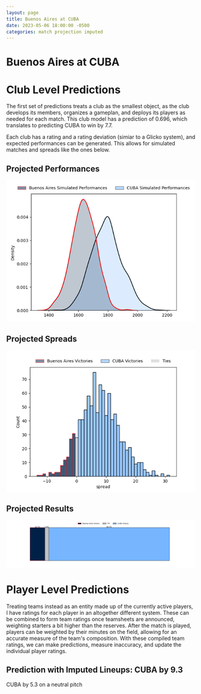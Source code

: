 ```yaml
---  
layout: page  
title: Buenos Aires at CUBA  
date: 2023-05-06 18:00:00 -0500  
categories: match projection imputed  
---
```

# Buenos Aires at CUBA

# Club Level Predictions


The first set of predictions treats a club as the smallest object, as the club develops its members, organizes a gameplan, and deploys its players as needed for each match. This club model has a prediction of 0.696, which translates to predicting CUBA to win by 7.7.

Each club has a rating and a rating deviation (simiar to a Glicko system), and expected performances can be generated. This allows for simulated matches and spreads like the ones below.
## Projected Performances


![Projected Performances](plots/performances_2023-05-06-CUBA-BuenosAires.png)
## Projected Spreads


![Projected Spreads](plots/spreads_2023-05-06-CUBA-BuenosAires.png)
## Projected Results


![Projected Results](plots/resultbar_2023-05-06-CUBA-BuenosAires.png)
# Player Level Predictions


Treating teams instead as an entity made up of the currently active players, I have ratings for each player in an altogether different system. These can be combined to form team ratings once teamsheets are announced, weighting starters a bit higher than the reserves. After the match is played, players can be weighted by their minutes on the field, allowing for an accurate measure of the team's composition. With these compiled team ratings, we can make predictions, measure inaccuracy, and update the individual player ratings.
## Prediction with Imputed Lineups: CUBA by 9.3


CUBA by 5.3 on a neutral pitch

